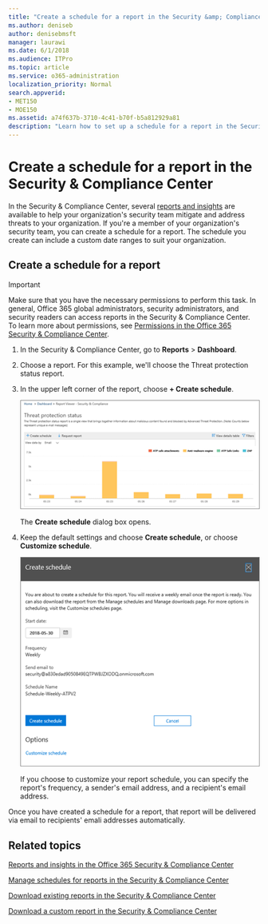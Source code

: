 ```yaml
---
title: "Create a schedule for a report in the Security &amp; Compliance Center"
ms.author: deniseb
author: denisebmsft
manager: laurawi
ms.date: 6/1/2018
ms.audience: ITPro
ms.topic: article
ms.service: o365-administration
localization_priority: Normal
search.appverid:
- MET150
- MOE150
ms.assetid: a74f637b-3710-4c41-b70f-b5a812929a81
description: "Learn how to set up a schedule for a report in the Security &amp; Compliance Center."
---
```


# Create a schedule for a report in the Security &amp; Compliance Center

In the Security &amp; Compliance Center, several [reports and insights](reports-and-insights-in-security-and-compliance.md) are available to help your organization's security team mitigate and address threats to your organization. If you're a member of your organization's security team, you can create a schedule for a report. The schedule you create can include a custom date ranges to suit your organization. 
  
## Create a schedule for a report

> [!IMPORTANT]
> Make sure that you have the necessary permissions to perform this task. In general, Office 365 global administrators, security administrators, and security readers can access reports in the Security &amp; Compliance Center. To learn more about permissions, see [Permissions in the Office 365 Security &amp; Compliance Center](permissions-in-the-security-and-compliance-center.md).
  
1. In the Security &amp; Compliance Center, go to **Reports** \> **Dashboard**.
    
2. Choose a report. For this example, we'll choose the Threat protection status report.
    
3. In the upper left corner of the report, choose **+ Create schedule**.
    
    ![You can create a schedule for reports in the Security &amp; Compliance Center](media/2311327c-14f6-4a17-b604-0c9ff2d485d1.png)
  
    The **Create schedule** dialog box opens. 
    
4. Keep the default settings and choose **Create schedule**, or choose **Customize schedule**.
    
    ![You can use the default settings or customize a report schedule](media/04fac327-8f73-4711-8319-58c11880fd96.png)
  
    If you choose to customize your report schedule, you can specify the report's frequency, a sender's email address, and a recipient's email address. 
    
Once you have created a schedule for a report, that report will be delivered via email to recipients' emali addresses automatically. 
  
## Related topics
<a name="schedulereport"> </a>

[Reports and insights in the Office 365 Security &amp; Compliance Center](reports-and-insights-in-security-and-compliance.md)
  
[Manage schedules for reports in the Security &amp; Compliance Center](manage-schedules-for-multiple-reports.md)
  
[Download existing reports in the Security &amp; Compliance Center](download-existing-reports.md)
  
[Download a custom report in the Security &amp; Compliance Center](set-up-and-download-a-custom-report.md)
  

